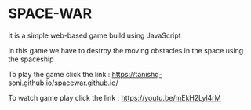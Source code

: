 # SPACE-WAR

It is a simple web-based game build using JavaScript

In this game we have to destroy the moving obstacles in the space using the spaceship

To play the game click the link : https://tanishq-soni.github.io/spacewar.github.io/

To watch game play click the link : https://youtu.be/mEkH2Lyl4rM
